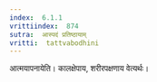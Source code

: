 ```yaml
---
index:  6.1.1
vrittiindex:  874
sutra:  आस्पदं प्रतिष्ठायाम्
vritti:  tattvabodhini 
---
```


आत्मयापनायेति। कालक्षेपाय, शरीरपक्षणाय वेत्यर्थः।

